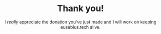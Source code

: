 ---
layout: page
title: Thank you!
subtitle: I <em>really</em> appreciate the donation you've just made and I will work on keeping eusebius.tech alive.
---